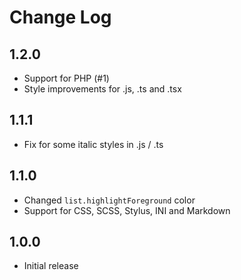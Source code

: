 # Change Log

## 1.2.0

* Support for PHP (#1)
* Style improvements for .js, .ts and .tsx

## 1.1.1

* Fix for some italic styles in .js / .ts

## 1.1.0

* Changed `list.highlightForeground` color
* Support for CSS, SCSS, Stylus, INI and Markdown

## 1.0.0

* Initial release
